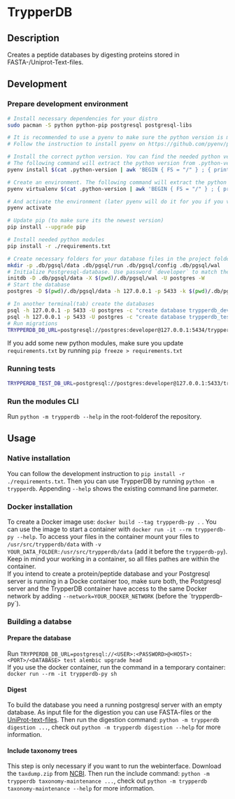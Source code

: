 # TrypperDB

## Description
Creates a peptide databases by digesting proteins stored in FASTA-/Uniprot-Text-files. 

## Development
### Prepare development environment
```bash
# Install necessary dependencies for your distro
sudo pacman -S python python-pip postgresql postgresql-libs

# It is recommended to use a pyenv to make sure the python version is matching
# Follow the instruction to install pyenv on https://github.com/pyenv/pyenv#installation

# Install the correct python version. You can find the needed python version in .python-version at the beginning of the string (.python-version contains the actual name of the python environment).
# The following command will extract the python version from .python-version for you and install it
pyenv install $(cat .python-version | awk 'BEGIN { FS = "/" } ; { print $1 }')

# Create an environment. The following command will extract the python version and environment name from .python-version for you and install it
pyenv virtualenv $(cat .python-version | awk 'BEGIN { FS = "/" } ; { print $1 }') $(cat .python-version | awk 'BEGIN { FS = "/" } ; { print $3 }')

# And activate the environment (later pyenv will do it for you if you visit a folder with a .python-version file)
pyenv activate

# Update pip (to make sure its the newest version)
pip install --upgrade pip

# Install needed python modules
pip install -r ./requirements.txt

# Create necessary folders for your database files in the project folder. This folder are already ignored by GIT.
mkdir -p .db/pgsql/data .db/pgsql/run .db/pgsql/config .db/pgsql/wal
# Initialize Postgresql-database. Use password `developer` to match the existing Procfile for Foreman.
initdb -D .db/pgsql/data -X $(pwd)/.db/pgsql/wal -U postgres -W
# Start the database
postgres -D $(pwd)/.db/pgsql/data -h 127.0.0.1 -p 5433 -k $(pwd)/.db/pgsql/run

# In another terminal(tab) create the databases
psql -h 127.0.0.1 -p 5433 -U postgres -c "create database trypperdb_dev;"
psql -h 127.0.0.1 -p 5433 -U postgres -c "create database trypperdb_test;"
# Run migrations
TRYPPERDB_DB_URL=postgresql://postgres:developer@127.0.0.1:5434/trypperdb_test alembic upgrade head
```

If you add some new python modules, make sure you update `requirements.txt` by running `pip freeze > requirements.txt`

### Running tests
```bash
TRYPPERDB_TEST_DB_URL=postgresql://postgres:developer@127.0.0.1:5433/trypperdb_test python -m unittest tests/*_test_case.py
```
### Run the modules CLI
Run `python -m trypperdb --help` in the root-folderof the repository.

## Usage

### Native installation
You can follow the development instruction to `pip install -r ./requirements.txt`. Then you can use TrypperDB by running `python -m trypperdb`. 
Appending `--help` shows the existing command line parmeter.

### Docker installation
To create a Docker image use: `docker build --tag trypperdb-py .` . You can use the image to start a container with
`docker run -it --rm trypperdb-py --help`.
To access your files in the container mount your files to `/usr/src/trypperdb/data` with `-v YOUR_DATA_FOLDER:/usr/src/trypperdb/data` (add it before the `trypperdb-py`). Keep in mind your working in a container, so all files pathes are within the container.   
If you intend to create a protein/peptide database and your Postgresql server is running in a Docke container too, make sure both, the  Postgresql server and the TrypperDB container have access to the same Docker network by adding `--network=YOUR_DOCKER_NETWORK` (before the ´trypperdb-py´).

### Building a databse
#### Prepare the database
Run `TRYPPERDB_DB_URL=postgresql://<USER>:<PASSWORD>@<HOST>:<PORT>/<DATABASE> test alembic upgrade head`    
If you use the docker container, run the command in a temporary container: `docker run --rm -it trypperdb-py sh`

#### Digest
To build the database you need a running postgresql server with an empty database. As input file for the digestion you can use FASTA-files or the [UniProt-text-files](https://www.uniprot.org/docs/userman.htm#linetypes). Then run the digestion command: `python -m trypperdb digestion ...`, check out `python -m trypperdb digestion --help` for more information.

#### Include taxonomy trees
This step is only necessary if you want to run the webinterface. Download the `taxdump.zip` from [NCBI](https://ftp.ncbi.nih.gov/pub/taxonomy/). Then run the include command: `python -m trypperdb taxonomy-maintenance ...`, check out `python -m trypperdb taxonomy-maintenance --help` for more information.
